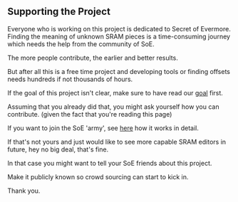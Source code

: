 ﻿## Supporting the Project

Everyone who is working on this project is dedicated to Secret of Evermore.
Finding the meaning of unknown SRAM pieces is a time-consuming journey which needs the help from the community of SoE.

The more people contribute, the earlier and better results.

But after all this is a free time project and developing tools or finding offsets needs hundreds if not thousands of hours.

If the goal of this project isn't clear, make sure to have read our [goal](embed?p=goal) first.

Assuming that you already did that, you might ask yourself how you can contribute. (given the fact that you're reading this page)

If you want to join the SoE 'army', see [here](embed?p=HowCanIHelp) how it works in detail.

If that's not yours and just would like to see more capable SRAM editors in future, hey no big deal, that's fine.

In that case you might want to tell your SoE friends about this project. 

Make it publicly known so crowd sourcing can start to kick in.

Thank you.